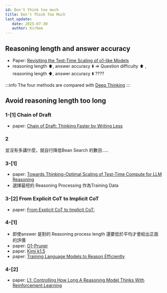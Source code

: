 ```yaml
---
id: Don't think too much
title: Don't Think Too Much
last_update:
   date: 2025-07-30
   author: Kirbee
---
```


## Reasoning length and answer accuracy
- Paper: [Revisiting the Test-Time Scaling of o1-like Models](https://arxiv.org/abs/2502.12215)
- reasoning length ⬆️, answer accuracy ⬇️ => Question difficulty ⬆️ , reasoning length ⬆️, answer accuracy ⬇️ ????

:::info
The four methods are compared with [Deep Thinking](./Deep-Thinking.md)
:::

## Avoid reasoning length too long
### 1-[1] Chain of Draft
- paper: [Chain of Draft: Thinking Faster by Writing Less](https://arxiv.org/abs/2502.18600)
### 2
並沒有多講什麼，就自行降低Bean Search 的數目.....
### 3-[1]
- paper: [
  Towards Thinking-Optimal Scaling of Test-Time Compute for LLM Reasoning](https://arxiv.org/abs/2502.18080)
- 選擇最短的 Reasoning Processing 作為Training Data
### 3-[2] From Explicit CoT to Implicit CoT
- paper: [From Explicit CoT to Implicit CoT:](https://arxiv.org/abs/2405.14838)
### 4-[1] 
- 即使answer 是對的 Reasoning process length 還要低於平均才會給出正面的評價
- paper: [O1-Pruner](https://arxiv.org/abs/2501.12570)
- paper: [Kimi k1.5](https://arxiv.org/abs/2501.12599)
- paper: [Training Language Models to Reason Efficiently](https://arxiv.org/abs/2502.04463)

### 4-[2]
- paper: [L1: Controlling How Long A Reasoning Model Thinks With Reinforcement Learning
  ](https://arxiv.org/abs/2503.04697)
